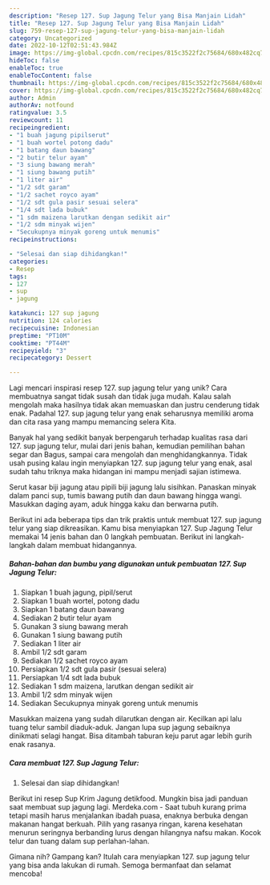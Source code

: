 ```yaml
---
description: "Resep 127. Sup Jagung Telur yang Bisa Manjain Lidah"
title: "Resep 127. Sup Jagung Telur yang Bisa Manjain Lidah"
slug: 759-resep-127-sup-jagung-telur-yang-bisa-manjain-lidah
category: Uncategorized
date: 2022-10-12T02:51:43.984Z
image: https://img-global.cpcdn.com/recipes/815c3522f2c75684/680x482cq70/127-sup-jagung-telur-foto-resep-utama.jpg
hideToc: false
enableToc: true
enableTocContent: false
thumbnail: https://img-global.cpcdn.com/recipes/815c3522f2c75684/680x482cq70/127-sup-jagung-telur-foto-resep-utama.jpg
cover: https://img-global.cpcdn.com/recipes/815c3522f2c75684/680x482cq70/127-sup-jagung-telur-foto-resep-utama.jpg
author: Admin
authorAv: notfound
ratingvalue: 3.5
reviewcount: 11
recipeingredient:
- "1 buah jagung pipilserut"
- "1 buah wortel potong dadu"
- "1 batang daun bawang"
- "2 butir telur ayam"
- "3 siung bawang merah"
- "1 siung bawang putih"
- "1 liter air"
- "1/2 sdt garam"
- "1/2 sachet royco ayam"
- "1/2 sdt gula pasir sesuai selera"
- "1/4 sdt lada bubuk"
- "1 sdm maizena larutkan dengan sedikit air"
- "1/2 sdm minyak wijen"
- "Secukupnya minyak goreng untuk menumis"
recipeinstructions:

- "Selesai dan siap dihidangkan!"
categories:
- Resep
tags:
- 127
- sup
- jagung

katakunci: 127 sup jagung 
nutrition: 124 calories
recipecuisine: Indonesian
preptime: "PT10M"
cooktime: "PT44M"
recipeyield: "3"
recipecategory: Dessert

---
```





Lagi mencari inspirasi resep 127. sup jagung telur yang unik? Cara membuatnya sangat tidak susah dan tidak juga mudah. Kalau salah mengolah maka hasilnya tidak akan memuaskan dan justru cenderung tidak enak. Padahal 127. sup jagung telur yang enak seharusnya memiliki aroma dan cita rasa yang mampu memancing selera Kita.





Banyak hal yang sedikit banyak berpengaruh terhadap kualitas rasa dari 127. sup jagung telur, mulai dari jenis bahan, kemudian pemilihan bahan segar dan Bagus, sampai cara mengolah dan menghidangkannya. Tidak usah pusing kalau ingin menyiapkan 127. sup jagung telur yang enak,      asal sudah tahu triknya maka hidangan ini mampu menjadi sajian istimewa.














Serut kasar biji jagung atau pipili biji jagung lalu sisihkan. Panaskan minyak dalam panci sup, tumis bawang putih dan daun bawang hingga wangi. Masukkan daging ayam, aduk hingga kaku dan berwarna putih.






Berikut ini ada beberapa tips dan trik praktis untuk membuat 127. sup jagung telur yang siap dikreasikan. Kamu bisa menyiapkan 127. Sup Jagung Telur memakai 14 jenis bahan dan 0 langkah pembuatan. Berikut ini langkah-langkah dalam membuat hidangannya.

<!--inarticleads1-->

##### Bahan-bahan dan bumbu yang digunakan untuk pembuatan 127. Sup Jagung Telur:

1. Siapkan 1 buah jagung, pipil/serut
1. Siapkan 1 buah wortel, potong dadu
1. Siapkan 1 batang daun bawang
1. Sediakan 2 butir telur ayam
1. Gunakan 3 siung bawang merah
1. Gunakan 1 siung bawang putih
1. Sediakan 1 liter air
1. Ambil 1/2 sdt garam
1. Sediakan 1/2 sachet royco ayam
1. Persiapkan 1/2 sdt gula pasir (sesuai selera)
1. Persiapkan 1/4 sdt lada bubuk
1. Sediakan 1 sdm maizena, larutkan dengan sedikit air
1. Ambil 1/2 sdm minyak wijen
1. Sediakan Secukupnya minyak goreng untuk menumis


Masukkan maizena yang sudah dilarutkan dengan air. Kecilkan api lalu tuang telur sambil diaduk-aduk. Jangan lupa sup jagung sebaiknya dinikmati selagi hangat. Bisa ditambah taburan keju parut agar lebih gurih enak rasanya. 

<!--inarticleads2-->

##### Cara membuat 127. Sup Jagung Telur:


1. Selesai dan siap dihidangkan!

Berikut ini resep Sup Krim Jagung detikfood. Mungkin bisa jadi panduan saat membuat sup jagung lagi. Merdeka.com - Saat tubuh kurang prima tetapi masih harus menjalankan ibadah puasa, enaknya berbuka dengan makanan hangat berkuah. Pilih yang rasanya ringan, karena kesehatan menurun seringnya berbanding lurus dengan hilangnya nafsu makan. Kocok telur dan tuang dalam sup perlahan-lahan. 

Gimana nih? Gampang kan? Itulah cara menyiapkan 127. sup jagung telur yang bisa anda lakukan di rumah. Semoga bermanfaat dan selamat mencoba!
